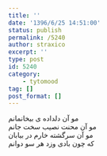```yaml
---
title: ''
date: '1396/6/25 14:51:00'
status: publish
permalink: /5240
author: straxico
excerpt: ''
type: post
id: 5240
category:
    - tytomood
tag: []
post_format: []
---
```

مو آن دلداده ی بیخانمانم  
مو آن محنت نصیب سخت جانم  
مو آن سرگشته خارم در بیابان  
که چون بادی وزد هر سو دوانم